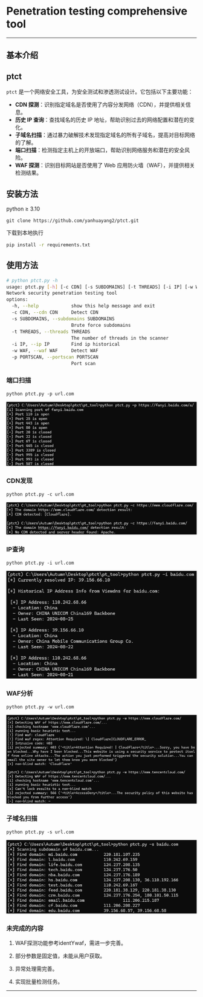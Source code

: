 # Penetration testing comprehensive tool

----

## 基本介绍

## ptct

`ptct` 是一个网络安全工具，为安全测试和渗透测试设计。它包括以下主要功能：

- **CDN 探测**：识别指定域名是否使用了内容分发网络（CDN），并提供相关信息。
- **历史 IP 查询**：查找域名的历史 IP 地址，帮助识别过去的网络配置和潜在的变化。
- **子域名扫描**：通过暴力破解技术发现指定域名的所有子域名，提高对目标网络的了解。
- **端口扫描**：检测指定主机上的开放端口，帮助识别网络服务和潜在的安全风险。
- **WAF 探测**：识别目标网站是否使用了 Web 应用防火墙（WAF），并提供相关检测结果。

## 安装方法

python ≥ 3.10

```shell
git clone https://github.com/yanhuayang2/ptct.git
```

下载到本地执行

```sh
pip install -r requirements.txt
```

## 使用方法

```bash
# python ptct.py -h
usage: ptct.py [-h] [-c CDN] [-s SUBDOMAINS] [-t THREADS] [-i IP] [-w WAF] [-p PORTSCAN]
Network security penetration testing tool
options:
  -h, --help            show this help message and exit
  -c CDN, --cdn CDN     Detect CDN
  -s SUBDOMAINS, --subdomains SUBDOMAINS
                        Brute force subdomains
  -t THREADS, --threads THREADS
                        The number of threads in the scanner
  -i IP, --ip IP        Find ip historical
  -w WAF, --waf WAF     Detect WAF
  -p PORTSCAN, --portscan PORTSCAN
                        Port scan
```

### 端口扫描

```shell
python ptct.py -p url.com
```

![image-20240825203422742](ptct.assets/image-20240825203422742.png)

### CDN发现

```
python ptct.py -c url.com
```

![image-20240825203650063](ptct.assets/image-20240825203650063.png)

### IP查询

```
python ptct.py -i url.com
```

![image-20240825203905906](ptct.assets/image-20240825203905906.png)

### WAF分析

```
python ptct.py -w url.com
```

![image-20240825204253525](ptct.assets/image-20240825204253525.png)

### 子域名扫描

```
python ptct.py -s url.com
```

![image-20240825204516863](ptct.assets/image-20240825204516863.png)

### 未完成的内容

1. WAF探测功能参考identYwaf，需进一步完善。
2. 部分参数是固定值，未能从用户获取。

3. 异常处理需完善。

4. 实现批量检测任务。

----

